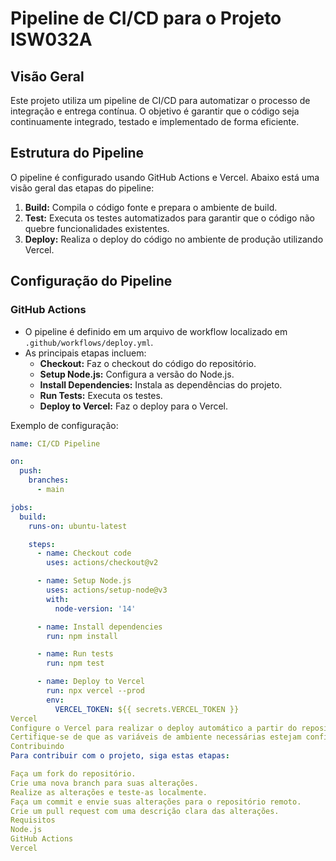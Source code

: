 # Pipeline de CI/CD para o Projeto ISW032A

## Visão Geral

Este projeto utiliza um pipeline de CI/CD para automatizar o processo de integração e entrega contínua. O objetivo é garantir que o código seja continuamente integrado, testado e implementado de forma eficiente.

## Estrutura do Pipeline

O pipeline é configurado usando GitHub Actions e Vercel. Abaixo está uma visão geral das etapas do pipeline:

1. **Build:** Compila o código fonte e prepara o ambiente de build.
2. **Test:** Executa os testes automatizados para garantir que o código não quebre funcionalidades existentes.
3. **Deploy:** Realiza o deploy do código no ambiente de produção utilizando Vercel.

## Configuração do Pipeline

### GitHub Actions

- O pipeline é definido em um arquivo de workflow localizado em `.github/workflows/deploy.yml`.
- As principais etapas incluem:
  - **Checkout:** Faz o checkout do código do repositório.
  - **Setup Node.js:** Configura a versão do Node.js.
  - **Install Dependencies:** Instala as dependências do projeto.
  - **Run Tests:** Executa os testes.
  - **Deploy to Vercel:** Faz o deploy para o Vercel.

Exemplo de configuração:

```yaml
name: CI/CD Pipeline

on:
  push:
    branches:
      - main

jobs:
  build:
    runs-on: ubuntu-latest

    steps:
      - name: Checkout code
        uses: actions/checkout@v2

      - name: Setup Node.js
        uses: actions/setup-node@v3
        with:
          node-version: '14'

      - name: Install dependencies
        run: npm install

      - name: Run tests
        run: npm test

      - name: Deploy to Vercel
        run: npx vercel --prod
        env:
          VERCEL_TOKEN: ${{ secrets.VERCEL_TOKEN }}
Vercel
Configure o Vercel para realizar o deploy automático a partir do repositório GitHub.
Certifique-se de que as variáveis de ambiente necessárias estejam configuradas no Vercel.
Contribuindo
Para contribuir com o projeto, siga estas etapas:

Faça um fork do repositório.
Crie uma nova branch para suas alterações.
Realize as alterações e teste-as localmente.
Faça um commit e envie suas alterações para o repositório remoto.
Crie um pull request com uma descrição clara das alterações.
Requisitos
Node.js
GitHub Actions
Vercel
